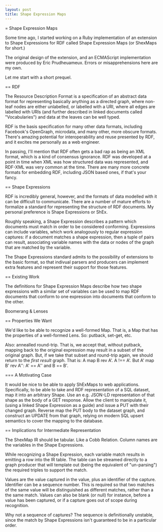 ```yaml
---
layout: post
title: Shape Expression Maps
---
```

= Shape Expression Maps

Some time ago,
I started working on
a Ruby implementation of
an extension to
Shape Expressions
for
RDF
called
Shape Expression Maps
(or ShexMaps for short.)

The original design of the extension,
and an ECMAScript implementation
were produced by Eric Prudheuameux.
Errors or misapprehensions here are my own.

Let me start with a short prequel.

== RDF

The Resource Description Format
is a specification of an abstract data format
for representing basically anything
as a directed graph,
where non-leaf nodes
are either unlabelled,
or labelled with a URI,
where all edges are labelled with URIs
(and further described in linked documents called "Vocabularies")
and data at the leaves can be well typed.

RDF is the basis specification
for many other data formats,
including Facebook's
OpenGraph,
microdata,
and many other, more obscure formats.
There's amazing potential for interoperability and reuse
presented by RDF,
and it excites me personally as a web engineer.

In passing,
I'll mention that RDF often gets a bad rap
as being an XML format,
which is a kind of consensus ignorance.
RDF was developed at a point in time when XML
was how structured data was represented,
and RDF-XML was very common at the time.
There are many more concrete formats
for embedding RDF,
including JSON based ones, if that's your fancy.

== Shape Expressions

RDF is incredibly general, however,
and the formats of data modelled with it can be difficult to communicate.
There are a number of mature efforts to formalize a standard
for representing the structure of RDF documents.
My personal preference is Shape Expressions
or ShEx.

Roughly speaking,
a Shape Expression describes
a pattern which documents must match
in order to be considered
conforming.
Expressions can include variables,
which work analogously to
regular expression captures:
if a document matches a shape expression,
then a tuple of pairs can result,
associating variable names with
the data or nodes of the graph
that are matched by the variable.

The Shape Expressions standard
admits to the possibility of extensions to the basic format,
so that indivual parsers and producers
can implement extra features
and represent their support for those features.

== Existing Work

The definitions for Shape Expression Maps
describe how two shape expressions
with a similar set of variables
can be used to map
RDF documents that conform to one expression
into documents that conform to the other.

Boomerang & Lenses

== Properties We Want

We'd like to be able to recognize a well-formed Map.
That is, a Map that has the properties of a well-formed Lens.
So: putback, set-get, etc.

Also: annealled round-trip.
That is,
we accept that, without putback,
mapping back to the original expression
may result in a subset of the original graph.
But, if we take that subset
and round-trip again,
we should return to the _first result_ graph.
That is: A map B rev A'. A !== A'.
But A' map B' rev A'': A' == A'' and B == B'.

=== A Motivating Case

It would be nice to be able to apply ShExMaps to web applications.
Specifically, to be able to take
and RDF representation of a SQL dataset,
map it into an arbitrary Shape.
Use an e.g. JSON-LD representation of that shape
as the body of a GET response.
Allow the client to manipulate it,
(using a linked Shape Expression as a guide)
and issue a PUT with their changed graph.
Reverse map the PUT body to the dataset graph,
and construct an UPDATE from that graph,
relying on modern SQL upsert semantics to cover the mapping to the database.

== Implications for Intermediate Representation

The ShexMap IR should be tabular.
Like a Cobb Relation.
Column names are the variables in the Shape Expressions.

While recognizing a Shape Expression,
each variable match
results in emitting a row into the IR table.
The table can be streamed directly to a graph producer
that will template out
(being the equivalent of "un-parsing")
the required triples to support the match.

Values are the value captured in the value,
plus an identifier of the capture.
Identifier can be a sequence number.
This is required so that two matches of the same value
will be distinguished as different matches,
rather than a the same match.
Values can also be blank
(or null)
for instance, before a value has been captured,
or if a capture goes out of scope during recognition.

Why not a sequence of captures?
The sequence is definitionally unstable,
since the match by Shape Expressions 
isn't guaranteed to be in a particular order.

